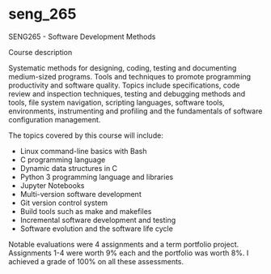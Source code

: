 # seng_265
SENG265 - Software Development Methods

Course description

Systematic methods for designing, coding, testing and documenting medium-sized programs. Tools and techniques to promote programming productivity and software quality. Topics include specifications, code review and inspection techniques, testing and   debugging methods and tools, file system navigation, scripting languages, software tools, environments, instrumenting and profiling and the fundamentals of software configuration management.

The topics covered by this course will include:

  - Linux command-line basics with Bash
  - C programming language
  - Dynamic data structures in C
  - Python 3 programming language and libraries
  - Jupyter Notebooks
  - Multi-version software development
  - Git version control system
  - Build tools such as make and makefiles
  - Incremental software development and testing
  - Software evolution and the software life cycle

Notable evaluations were 4 assignments and a term portfolio project. Assignments 1-4 were worth 9% each and the portfolio was worth 8%. I achieved a grade of 100% on all these assessments.

